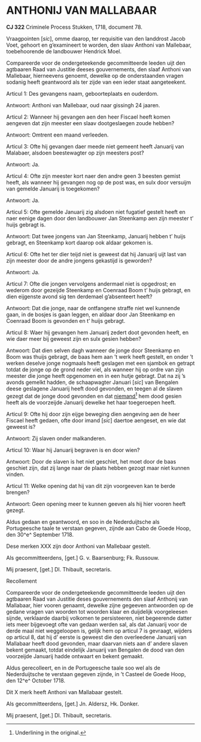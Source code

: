 # ANTHONIJ VAN MALLABAAR

**CJ 322** Criminele Process Stukken, 1718, document 78.

Vraagpointen \[*sic*\], omme daarop, ter requisitie van den landdrost Jacob Voet, gehoort en g’examineert te worden, den slaav Anthoni van Mallebaar, toebehoorende de landbouwer Hendrick Moel.

Compareerde voor de ondergeteekende gecommitteerde leeden uijt den agtbaaren Raad van Justitie deeses gouvernements, den slaaf Anthoni van Mallebaar, hierneevens genoemt, dewelke op de onderstaanden vragen sodanig heeft geantwoord als ter zijde van een ieder staat aangeteekent.

Articul 1: Des gevangens naam, geboorteplaats en ouderdom.

Antwoort: Anthoni van Mallebaar, oud naar gissingh 24 jaaren.

Articul 2: Wanneer hij gevangen aen den heer Fiscael heeft komen aengeven dat zijn meester een slaav dootgeslaegen zoude hebben?

Antwoort: Omtrent een maand verleeden.

Articul 3: Ofte hij gevangen daer meede niet gemeent heeft Januarij van Malabaer, alsdoen beestewagter op zijn meesters post?

Antwoort: Ja.

Articul 4: Ofte zijn meester kort naer den andre geen 3 beesten gemist heeft, als wanneer hij gevangen nog op de post was, en sulx door versuijm van gemelde Januarij is toegekomen?

Antwoort: Ja.

Articul 5: Ofte gemelde Januarij zig alsdoen niet fugatief gestelt heeft en naer eenige dagen door den landbouwer Jan Steenkamp aen zijn meester t’ huijs gebragt is.

Antwoort: Dat twee jongens van Jan Steenkamp, Januarij hebben t’ huijs gebragt, en Steenkamp kort daarop ook aldaar gekomen is.

Articul 6: Ofte het ter dier teijd niet is geweest dat hij Januarij uijt last van zijn meester door de andre jongens gekastijd is geworden?

Antwoort: Ja.

Articul 7: Ofte die jongen vervolgens andermael niet is opgedrost; en wederom door gezeijde Steenkamp en Coenraad Boom t’ huijs gebragt, en dien eijgenste avond sig ten derdemael g’absenteert heeft?

Antwoort: Dat die jonge, naar de ontfangene straffe niet wel kunnende gaan, in de bosjes is gaan leggen, en aldaar door Jan Steenkamp en Coenraad Boom is gevonden en t’ huijs gebragt.

Articul 8: Waer hij gevangen hem Januarij zedert doot gevonden heeft, en wie daer meer bij geweest zijn en sulx gesien hebben?

Antwoort: Dat dien selven dagh wanneer de jonge door Steenkamp en Boom was thuijs gebragt, de baas hem aan ’t werk heeft gestelt, en onder ’t werken deselve jonge nogmaals heeft geslagen met een sjambok en getrapt totdat de jonge op de grond neder viel, als wanneer hij op ordre van zijn meester die jonge heeft opgenomen en in een hutje gebragt. Dat na zij ’s avonds gemelkt hadden, de schaapwagter Januari \[*sic*\] van Bengalen deese geslagene Januarij heeft dood gevonden, en teegen al de slaven gezegt dat de jonge dood gevonden en dat <u>niemand</u>[^1] hem dood gesien heeft als de voorzeijde Januarij dewelke het haar toegeroepen heeft.

Articul 9: Ofte hij door zijn eijge beweging dien aengeving aen de heer Fiscael heeft gedaen, ofte door imand \[*sic*\] daertoe aengeset, en wie dat geweest is?

Antwoort: Zij slaven onder malkanderen.

Articul 10: Waar hij Januarij begraven is en door wien?

Antwoort: Door de slaven is het niet geschiet, het moet door de baas geschiet zijn, dat zij lange naar de plaats hebben gezogt maar niet kunnen vinden.

Articul 11: Welke opening dat hij van dit zijn voorgeeven kan te berde brengen?

Antwoort: Geen opening meer te kunnen geeven als hij hier vooren heeft gezegt.

Aldus gedaan en geantwoord, en soo in de Nederduijtsche als Portugeesche taale te verstaan gegeven, zijnde aan Cabo de Goede Hoop, den 30^e^ September 1718.

Dese merken XXX zijn door Anthoni van Mallebaar gestelt.

Als gecommitteerdens, \[get.\] G. v. Baarsenburg; Fk. Russouw.

Mij praesent, \[get.\] Dl. Thibault, secretaris.

Recollement

Compareerde voor de ondergeteekende gecommitteerde leeden uijt den agtbaaren Raad van Justitie deses gouvernements den slaaf Anthonij van Mallabaar, hier vooren genaamt, dewelke zijne gegeeven antwoorden op de gedane vragen van woorden tot woorden klaar en duijdelijk voorgeleesen sijnde, verklaarde daarbij volkomen te persisteeren, niet begeerende datter iets meer bijgevoegt ofte van gedaan werden sal, als dat Januarij voor de derde maal niet weggeloopen is, gelijk hem op articul 7 is gevraagt, wijders op articul 8, dat hij d’ eerste is geweest die den overleedene Januarij van Mallabaar heeft dood gevonden, maar daarvan niets aan d’ andere slaven bekent gemaakt, totdat eindelijk Januarij van Bengalen de dood van den voorzeijde Januarij hadde ontwaart en bekent gemaakt.

Aldus gerecolleert, en in de Portugeesche taale soo wel als de Nederduijtsche te verstaan gegeven zijnde, in ’t Casteel de Goede Hoop, den 12^e^ October 1718.

Dit X merk heeft Anthoni van Mallabaar gestelt.

Als gecommitteerdens, \[get.\] Jn. Aldersz, Hk. Donker.

Mij praesent, \[get.\] Dl. Thibault, secretaris.

[^1]: Underlining in the original.